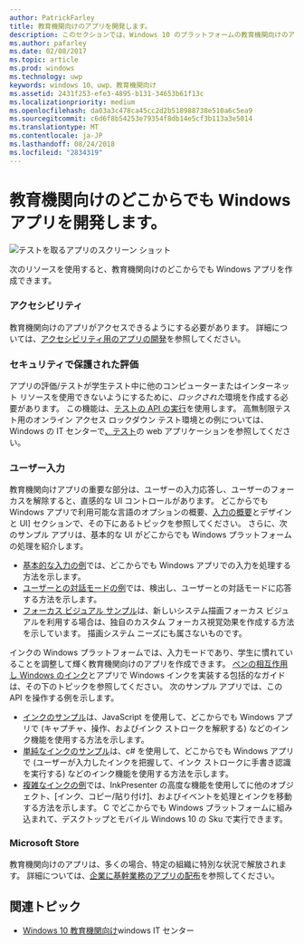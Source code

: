 ```yaml
---
author: PatrickFarley
title: 教育機関向けのアプリを開発します。
description: このセクションでは、Windows 10 のプラットフォームの教育機関向けのアプリを作成するに使用できるユニバーサル ウィンドウ アプリのリソースについて説明します。
ms.author: pafarley
ms.date: 02/08/2017
ms.topic: article
ms.prod: windows
ms.technology: uwp
keywords: windows 10、uwp、教育機関向け
ms.assetid: 2431f253-efe3-4895-b131-34653b61f13c
ms.localizationpriority: medium
ms.openlocfilehash: da03a3c478ca45cc2d2b518988738e510a6c5ea9
ms.sourcegitcommit: c6d6f8b54253e79354f8db14e5cf3b113a3e5014
ms.translationtype: MT
ms.contentlocale: ja-JP
ms.lasthandoff: 08/24/2018
ms.locfileid: "2834319"
---
```

# <a name="develop-universal-windows-apps-for-education"></a>教育機関向けのどこからでも Windows アプリを開発します。
![テストを取るアプリのスクリーン ショット](images/take-a-test-screen-small.png)

次のリソースを使用すると、教育機関向けのどこからでも Windows アプリを作成できます。

### <a name="accessibility"></a>アクセシビリティ
教育機関向けのアプリがアクセスできるようにする必要があります。 詳細については、[アクセシビリティ用のアプリの開発](https://developer.microsoft.com/windows/accessible-apps)を参照してください。


### <a name="secure-assessments"></a>セキュリティで保護された評価
アプリの評価/テストが学生テスト中に他のコンピューターまたはインターネット リソースを使用できないようにするために、*ロックされた*環境を作成する必要があります。 この機能は、[テストの API の実行](take-a-test-api.md)を使用します。 高無制限テスト用のオンライン アクセス ロックダウン テスト環境との例については、Windows の IT センターで[、テスト](https://technet.microsoft.com/edu/windows/take-tests-in-windows-10)の web アプリケーションを参照してください。

### <a name="user-input"></a>ユーザー入力
教育機関向けアプリの重要な部分は、ユーザーの入力応答し、ユーザーのフォーカスを解除すると、直感的な UI コントロールがあります。 どこからでも Windows アプリで利用可能な言語のオプションの概要、[入力の概要](https://docs.microsoft.com/windows/uwp/design/input/input-primer)とデザインと UI] セクションで、その下にあるトピックを参照してください。 さらに、次のサンプル アプリは、基本的な UI がどこからでも Windows プラットフォームの処理を紹介します。
- [基本的な入力の例](https://github.com/Microsoft/Windows-universal-samples/tree/master/Samples/BasicInput)では、どこからでも Windows アプリでの入力を処理する方法を示します。
- [ユーザーとの対話モードの例](https://github.com/Microsoft/Windows-universal-samples/tree/master/Samples/UserInteractionMode)では、検出し、ユーザーとの対話モードに応答する方法を示します。
- [フォーカス ビジュアル サンプル](https://github.com/Microsoft/Windows-universal-samples/tree/master/Samples/XamlFocusVisuals)は、新しいシステム描画フォーカス ビジュアルを利用する場合は、独自のカスタム フォーカス視覚効果を作成する方法を示しています。 描画システム ニーズにも属さないものです。

インクの Windows プラットフォームでは、入力モードであり、学生に慣れていることを調整して輝く教育機関向けのアプリを作成できます。 [ペンの相互作用し Windows のインク](https://docs.microsoft.com/windows/uwp/design/input/pen-and-stylus-interactions)とアプリで Windows インクを実装する包括的なガイドは、その下のトピックを参照してください。 次のサンプル アプリでは、この API を操作する例を示します。
- [インクのサンプル](https://github.com/Microsoft/Windows-universal-samples/tree/master/Samples/Ink)は、JavaScript を使用して、どこからでも Windows アプリで (キャプチャ、操作、およびインク ストロークを解釈する) などのインク機能を使用する方法を示します。
- [単純なインクのサンプル](https://github.com/Microsoft/Windows-universal-samples/tree/master/Samples/SimpleInk)は、c# を使用して、どこからでも Windows アプリで (ユーザーが入力したインクを把握して、インク ストロークに手書き認識を実行する) などのインク機能を使用する方法を示します。
- [複雑なインクの例](https://github.com/Microsoft/Windows-universal-samples/tree/master/Samples/ComplexInk)では、InkPresenter の高度な機能を使用してに他のオブジェクト、[インク、コピー/貼り付け]、およびイベントを処理とインクを移動する方法を示します。 C でどこからでも Windows プラットフォームに組み込まれて、デスクトップとモバイル Windows 10 の Sku で実行できます。


### <a name="microsoft-store"></a>Microsoft Store
教育機関向けのアプリは、多くの場合、特定の組織に特別な状況で解放されます。 詳細については、[企業に基幹業務のアプリの配布](https://msdn.microsoft.com/windows/uwp/publish/distribute-lob-apps-to-enterprises)を参照してください。

## <a name="related-topics"></a>関連トピック
- [Windows 10 教育機関向け](https://technet.microsoft.com/edu/windows/index)windows IT センター
